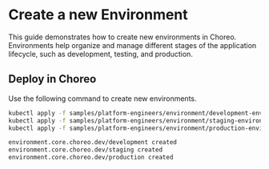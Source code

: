 # Create a new Environment
This guide demonstrates how to create new environments in Choreo. Environments help organize and manage different stages 
of the application lifecycle, such as development, testing, and production.

## Deploy in Choreo
Use the following command to create new environments.

```bash
kubectl apply -f samples/platform-engineers/environment/development-environment.yaml
kubectl apply -f samples/platform-engineers/environment/staging-environment.yaml
kubectl apply -f samples/platform-engineers/environment/production-environment.yaml
``` 

```bash
environment.core.choreo.dev/development created
environment.core.choreo.dev/staging created
environment.core.choreo.dev/production created
```
